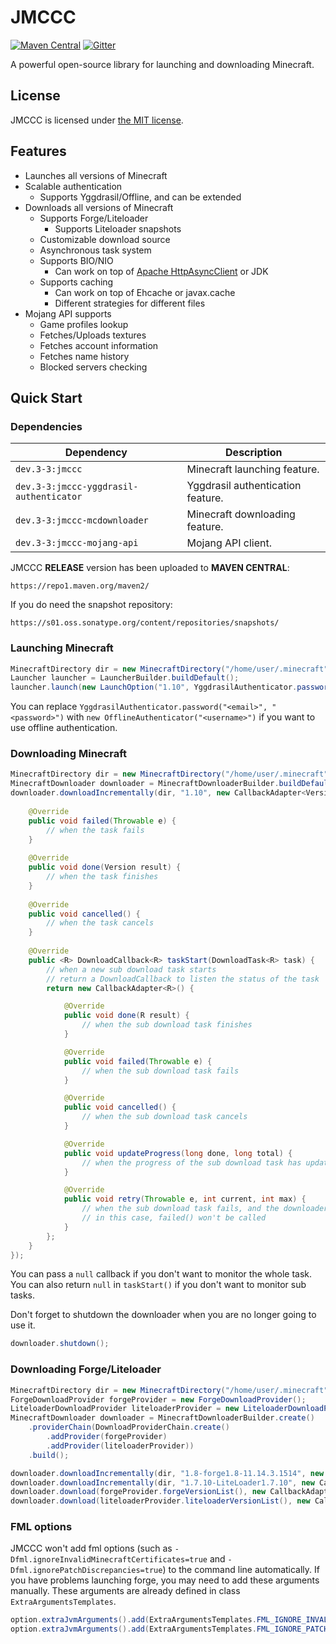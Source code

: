 # JMCCC
[![Maven Central](https://img.shields.io/maven-central/v/dev.3-3/jmccc)](https://central.sonatype.com/search?q=jmccc&namespace=dev.3-3)
[![Gitter](https://badges.gitter.im/Join%20Chat.svg)](https://gitter.im/Southern-InfinityStudio/JMCCC?utm_source=badge&utm_medium=badge&utm_campaign=pr-badge)

A powerful open-source library for launching and downloading Minecraft.

## License
JMCCC is licensed under [the MIT license](https://github.com/xfl03/JMCCC/LICENSE).

## Features
 * Launches all versions of Minecraft
 * Scalable authentication
   * Supports Yggdrasil/Offline, and can be extended
 * Downloads all versions of Minecraft
   * Supports Forge/Liteloader
     * Supports Liteloader snapshots
   * Customizable download source
   * Asynchronous task system
   * Supports BIO/NIO
     * Can work on top of [Apache HttpAsyncClient](http://hc.apache.org/httpcomponents-asyncclient-dev/) or JDK
   * Supports caching
     * Can work on top of Ehcache or javax.cache
     * Different strategies for different files
 * Mojang API supports
   * Game profiles lookup
   * Fetches/Uploads textures
   * Fetches account information
   * Fetches name history
   * Blocked servers checking

## Quick Start
### Dependencies
| Dependency                              | Description                       |
|-----------------------------------------|-----------------------------------|
| `dev.3-3:jmccc`                         | Minecraft launching feature.      |
| `dev.3-3:jmccc-yggdrasil-authenticator` | Yggdrasil authentication feature. |
| `dev.3-3:jmccc-mcdownloader`            | Minecraft downloading feature.    |
| `dev.3-3:jmccc-mojang-api`              | Mojang API client.                |

JMCCC **RELEASE** version has been uploaded to **MAVEN CENTRAL**:
```
https://repo1.maven.org/maven2/
```

If you do need the snapshot repository:
```
https://s01.oss.sonatype.org/content/repositories/snapshots/
```

### Launching Minecraft
```java
MinecraftDirectory dir = new MinecraftDirectory("/home/user/.minecraft");
Launcher launcher = LauncherBuilder.buildDefault();
launcher.launch(new LaunchOption("1.10", YggdrasilAuthenticator.password("<email>", "<password>"), dir));
```
You can replace `YggdrasilAuthenticator.password("<email>", "<password>")` with `new OfflineAuthenticator("<username>")` if you want to use offline authentication.

### Downloading Minecraft
```java
MinecraftDirectory dir = new MinecraftDirectory("/home/user/.minecraft");
MinecraftDownloader downloader = MinecraftDownloaderBuilder.buildDefault();
downloader.downloadIncrementally(dir, "1.10", new CallbackAdapter<Version>() {
	
	@Override
	public void failed(Throwable e) {
		// when the task fails
	}
	
	@Override
	public void done(Version result) {
		// when the task finishes
	}
	
	@Override
	public void cancelled() {
		// when the task cancels
	}
	
	@Override
	public <R> DownloadCallback<R> taskStart(DownloadTask<R> task) {
		// when a new sub download task starts
		// return a DownloadCallback to listen the status of the task
		return new CallbackAdapter<R>() {

			@Override
			public void done(R result) {
				// when the sub download task finishes
			}

			@Override
			public void failed(Throwable e) {
				// when the sub download task fails
			}

			@Override
			public void cancelled() {
				// when the sub download task cancels
			}

			@Override
			public void updateProgress(long done, long total) {
				// when the progress of the sub download task has updated
			}

			@Override
			public void retry(Throwable e, int current, int max) {
				// when the sub download task fails, and the downloader decides to retry the task
				// in this case, failed() won't be called
			}
		};
	}
});
```

You can pass a `null` callback if you don't want to monitor the whole task.
You can also return `null` in `taskStart()` if you don't want to monitor sub tasks.

Don't forget to shutdown the downloader when you are no longer going to use it.
```java
downloader.shutdown();
```

### Downloading Forge/Liteloader
```java
MinecraftDirectory dir = new MinecraftDirectory("/home/user/.minecraft");
ForgeDownloadProvider forgeProvider = new ForgeDownloadProvider();
LiteloaderDownloadProvider liteloaderProvider = new LiteloaderDownloadProvider();
MinecraftDownloader downloader = MinecraftDownloaderBuilder.create()
	.providerChain(DownloadProviderChain.create()
		.addProvider(forgeProvider)
		.addProvider(liteloaderProvider))
	.build();

downloader.downloadIncrementally(dir, "1.8-forge1.8-11.14.3.1514", new CallbackAdapter<Version>() {...});
downloader.downloadIncrementally(dir, "1.7.10-LiteLoader1.7.10", new CallbackAdapter<Version>() {...});
downloader.download(forgeProvider.forgeVersionList(), new CallbackAdapter<ForgeVersionList>() {...});
downloader.download(liteloaderProvider.liteloaderVersionList(), new CallbackAdapter<LiteloaderVersionList>() {...});
```

### FML options
JMCCC won't add fml options (such as `-Dfml.ignoreInvalidMinecraftCertificates=true` and `-Dfml.ignorePatchDiscrepancies=true`) to the command line automatically.
If you have problems launching forge, you may need to add these arguments manually.
These arguments are already defined in class `ExtraArgumentsTemplates`.
```java
option.extraJvmArguments().add(ExtraArgumentsTemplates.FML_IGNORE_INVALID_MINECRAFT_CERTIFICATES);
option.extraJvmArguments().add(ExtraArgumentsTemplates.FML_IGNORE_PATCH_DISCREPANCISE);
```
